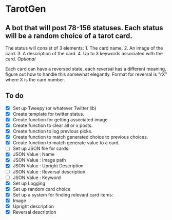 # TarotGen

## A bot that will post 78-156 statuses. Each status will be a random choice of a tarot card.

The status will consist of 3 elements:
    1. The card name.
    2. An image of the card.
    3. A description of the card.
    4. Up to 3 keywords associated with the card. *Optional*

Each card can have a reversed state, each reversal has a different meaning, figure out how to handle this somewhat elegantly.
Format for reversal is "rX" where X is the card number.

## To do
- [x] Set up Tweepy (or whatever Twitter lib)
- [x] Create template for twitter status.
- [x] Create function for getting associated image.
- [x] Create function to clear all or x posts.
- [x] Create function to log previous picks.
- [x] Create function to match generated choice to previous choices.
- [x] Create function to match generate value to a card.
- [ ] Set up JSON file for cards: 
- [x] JSON Value : Name
- [x] JSON Value : Image path
- [x] JSON Value : Upright Description
- [ ] JSON Value : Reversal description
- [ ] JSON Value : Keyword
- [x] Set up Logging
- [x] Set up random card choice
- [x] Set up a system for finding relevant card items:
- [x] Image 
- [x] Upright description
- [x] Reversal description
